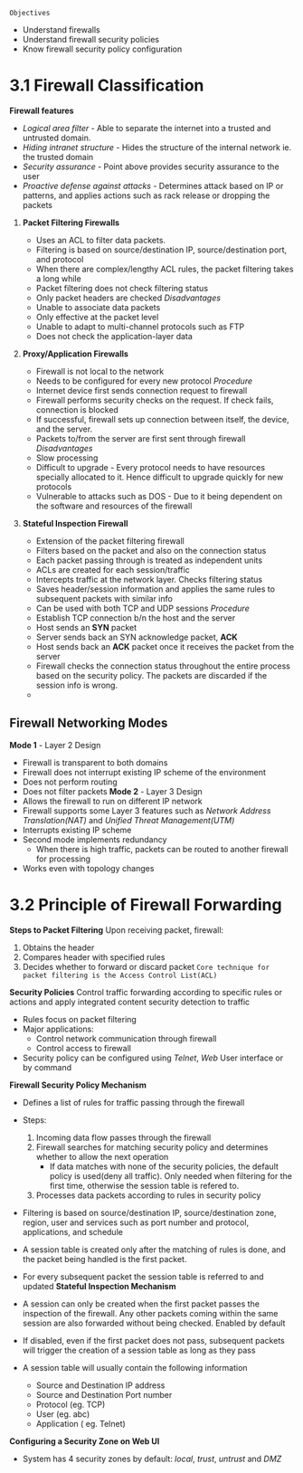 `Objectives`
- Understand firewalls
- Understand firewall security policies
- Know firewall security policy configuration

# 3.1 Firewall Classification
**Firewall features**
- *Logical area filter* - Able to separate the internet into a trusted and untrusted domain.
- *Hiding intranet structure* - Hides the structure of the internal network ie. the trusted domain
- *Security assurance* - Point above provides security assurance to the user
- *Proactive defense against attacks* - Determines attack based on IP or patterns, and applies actions such as rack release or dropping the packets

1. **Packet Filtering Firewalls**
	- Uses an ACL to filter data packets.
	- Filtering is based on source/destination IP, source/destination port, and protocol
	- When there are complex/lengthy ACL rules, the packet filtering takes a long while
	- Packet filtering does not check filtering status
	- Only packet headers are checked
	*Disadvantages*
	- Unable to associate data packets
	- Only effective at the packet level
	- Unable to adapt to multi-channel protocols such as FTP
	- Does not check the application-layer data

2. **Proxy/Application Firewalls**
	- Firewall is not local to the network	
	- Needs to be configured for every new protocol
	*Procedure*
	- Internet device first sends connection request to firewall
	- Firewall performs security checks on the request. If check fails, connection is blocked
	- If successful, firewall sets up connection between itself, the device, and the server.
	- Packets to/from the server are first sent through firewall
	*Disadvantages*
	- Slow processing
	- Difficult to upgrade - Every protocol needs to have resources specially allocated to it. Hence difficult to upgrade quickly for new protocols
	- Vulnerable to attacks such as DOS - Due to it being dependent on the software and resources of the firewall
3. **Stateful Inspection Firewall**
	- Extension of the packet filtering firewall
	-  Filters based on the packet and also on the connection status
	- Each packet passing through is treated as independent units
	- ACLs are created for each session/traffic
	- Intercepts traffic at the network layer. Checks filtering status
	- Saves header/session information and applies the same rules to subsequent packets with similar info
	- Can be used with both TCP and UDP sessions
	*Procedure*
	- Establish TCP connection b/n the host and the server
	- Host sends an **SYN** packet
	- Server sends back an SYN acknowledge packet, **ACK**
	- Host sends back an **ACK** packet once it receives the packet from the server
	- Firewall checks the connection status throughout the entire process based on the security policy. The packets are discarded if the session info is wrong.
	- 

## Firewall Networking Modes
**Mode 1** - Layer 2 Design
- Firewall is transparent to both domains 
- Firewall does not interrupt existing IP scheme of the environment
- Does not perform routing
- Does not filter packets
**Mode 2** - Layer 3 Design
- Allows the firewall to run on different IP network
- Firewall supports some Layer 3 features such as *Network Address Translation(NAT)* and *Unified Threat Management(UTM)*
- Interrupts existing IP scheme
- Second mode implements redundancy
	- When there is high traffic, packets can be routed to another firewall for processing
- Works even with topology changes

# 3.2 Principle of Firewall Forwarding
**Steps to Packet Filtering**
Upon receiving packet, firewall:
1. Obtains the header
2. Compares header with specified rules
3. Decides whether to forward or discard packet
`Core technique for packet filtering is the Access Control List(ACL)`

**Security Policies**
Control traffic forwarding according to specific rules or actions and apply integrated content security detection to traffic
- Rules focus on packet filtering
- Major applications:
	-  Control network communication through firewall
	- Control access to firewall
- Security policy can be configured using *Telnet*, *Web* User interface or by command 

**Firewall Security Policy Mechanism**
- Defines a list of rules for traffic passing through the firewall
- Steps:
	1.  Incoming data flow passes through the firewall
	2.  Firewall searches for matching security policy and determines whether to allow the next operation
		-  If data matches with none of the security policies, the default policy is used(deny all traffic). Only needed when filtering for the first time, otherwise the session table is refered to.
	3.  Processes data packets according to rules in security policy
- Filtering is based on source/destination IP, source/destination zone, region, user and services such as port number and protocol, applications, and schedule
- A session table is created only after the matching of rules is done, and the packet being handled is the first packet.
- For every subsequent packet the session table is referred to and updated
**Stateful Inspection Mechanism**
- A session can only be created when the first packet passes the inspection of the firewall. Any other packets coming within the same session are also forwarded without being checked. Enabled by default
- If disabled, even if the first packet does not pass, subsequent packets will trigger the creation of a session table as long as they pass

- A session table will usually contain the following information
	- Source and Destination IP address
	- Source and Destination Port number
	- Protocol (eg. TCP)
	- User (eg. abc)
	- Application ( eg. Telnet)

**Configuring a Security Zone on Web UI**
- System has 4 security zones by default: *local*, *trust*, *untrust* and *DMZ*